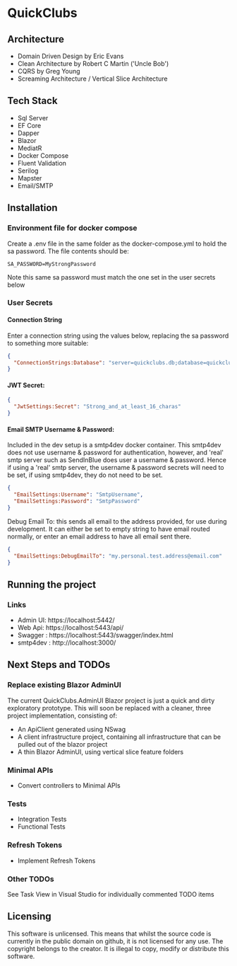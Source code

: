 # QuickClubs

## Architecture

- Domain Driven Design by Eric Evans
- Clean Architecture by Robert C Martin ('Uncle Bob')
- CQRS by Greg Young
- Screaming Architecture / Vertical Slice Architecture

## Tech Stack

- Sql Server
- EF Core
- Dapper
- Blazor
- MediatR
- Docker Compose
- Fluent Validation
- Serilog
- Mapster
- Email/SMTP

## Installation

### Environment file for docker compose
Create a .env file in the same folder as the docker-compose.yml to hold the sa password.  The file contents should be:

```
SA_PASSWORD=MyStrongPassword
```
Note this same sa password must match the one set in the user secrets below

### User Secrets

#### Connection String
Enter a connection string using the values below, replacing the sa password to something more suitable:
```json
{
  "ConnectionStrings:Database": "server=quickclubs.db;database=quickclubs;user id=sa;password=MyStrongPassword;encrypt=false;"
}
```

#### JWT Secret:
```json
{
  "JwtSettings:Secret": "Strong_and_at_least_16_charas"
}
```

#### Email SMTP Username & Password:

Included in the dev setup is a smtp4dev docker container.  This smtp4dev does not use username & password for authentication, however, and 'real' smtp server such as SendInBlue does user a username & password.  Hence if using a 'real' smtp server, the username & password secrets will need to be set, if using smtp4dev, they do not need to be set.

```json
{
  "EmailSettings:Username": "SmtpUsername",
  "EmailSettings:Password": "SmtpPassword"
}
```

Debug Email To:
this sends all email to the address provided, for use during development.  It can either be set to empty string to have email routed normally, or enter an email address to have all email sent there.
```json
{
  "EmailSettings:DebugEmailTo": "my.personal.test.address@email.com"
}
```

## Running the project

### Links

- Admin UI: https://localhost:5442/
- Web Api: https://localhost:5443/api/
- Swagger : https://localhost:5443/swagger/index.html
- smtp4dev : http://localhost:3000/

## Next Steps and TODOs

### Replace existing Blazor AdminUI

The current QuickClubs.AdminUI Blazor project is just a quick and dirty exploratory prototype.  This will soon be replaced with a cleaner, three project implementation, consisting of:

- An ApiClient generated using NSwag
- A client infrastructure project, containing all infrastructure that can be pulled out of the blazor project
- A thin Blazor AdminUI, using vertical slice feature folders

### Minimal APIs
- Convert controllers to Minimal APIs

### Tests
- Integration Tests
- Functional Tests 

### Refresh Tokens
- Implement Refresh Tokens

### Other TODOs

See Task View in Visual Studio for individually commented TODO items

## Licensing

This software is unlicensed.  This means that whilst the source code is currently in the public domain on github, it is not licensed for any use.  The copyright belongs to the creator.  It is illegal to copy, modify or distribute this software.

